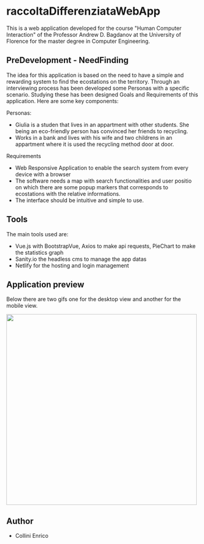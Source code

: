 # raccoltaDifferenziataWebApp

This is a web application developed for the course "Human Computer Interaction" of the Professor Andrew D. Bagdanov at the University of Florence for the master degree in Computer Engineering.

## PreDevelopment - NeedFinding
The idea for this application is based on the need to have a simple and rewarding system to find the ecostations on the territory. Through an interviewing process has been developed some Personas with a specific scenario. Studying these has been designed Goals and Requirements of this application.
Here are some key components:

Personas:
* Giulia is a studen that lives in an appartment with other students. She being an eco-friendly person has convinced her friends to recycling.
* Works in a bank and lives with his wife and two childrens in an appartment where it is used the recycling method door at door.

Requirements
* Web Responsive Application to enable the search system from every device with a browser
* The software needs a map with search functionalities and user positio on which there are some popup markers that corresponds to ecostations with the relative informations.
* The interface should be intuitive and simple to use.

## Tools 
The main tools used are:
* Vue.js with BootstrapVue, Axios to make api requests, PieChart to make the statistics graph
* Sanity.io the headless cms to manage the app datas
* Netlify for the hosting and login management

## Application preview
Below there are two gifs one for the desktop view and another for the mobile view.

<img src="https://github.com/EnricoCollini/raccoltaDifferenziataWebApp/blob/master/videomobile-min.gif/" height="500" />

## Author
* Collini Enrico
